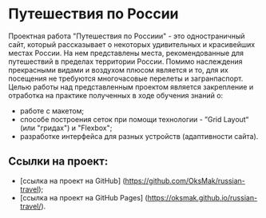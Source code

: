 # Путешествия по России

Проектная работа "Путешествия по Россиии" - это одностраничный сайт, который рассказывает о некоторых удивительных и красивейших местах России. На нем представлены места, рекомендованные для путешествий в пределах территории России. Помимо наслеждения прекрасными видами и воздухом плюсом является и то, для их посещения не требуются многочасовые перелеты и загранпаспорт.
Целью работы над представленным проектом является закрепление и отработка на практике полученных в ходе обучения знаний о:

* работе с макетом;
* способе построения сеток при помощи технологии - ”Grid Layout“ (или "гридах") и "Flexbox";
* разработке интерфейса для разных устройств (адаптивности сайта).

## Ссылки на проект:

* [ссылка на проект на GitHub] (https://github.com/OksMak/russian-travel);
* [ссылка на проект на GitHub Pages] (https://oksmak.github.io/russian-travel/).
